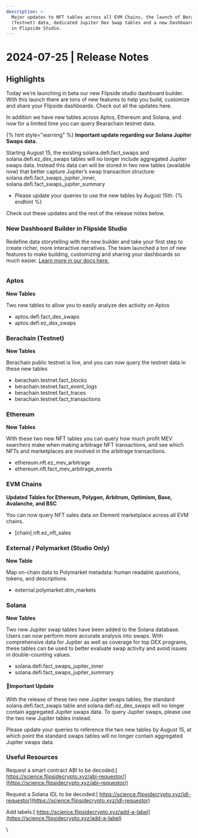 ```yaml
---
description: >-
  Major updates to NFT tables across all EVM Chains, the launch of Berachain
  (Testnet) data, dedicated Jupiter Dex Swap tables and a new Dashboard builder
  in Flipside Studio.
---
```


# 2024-07-25 | Release Notes

## Highlights

Today we’re launching in beta our new Flipside studio dashboard builder. With this launch there are tons of new features to help you build, customize and share your Flipside dashboards. Check out all the updates here.&#x20;

In addition we have new tables across Aptos, Ethereum and Solana, and now for a limited time you can query Bearachain testnet data.

{% hint style="warning" %}
**Important update regarding our Solana Jupiter Swaps data.**&#x20;

Starting August 15, the existing solana.defi.fact\_swaps and solana.defi.ez\_dex\_swaps tables will no longer include aggregated Jupiter swaps data. Instead this data can will be stored in two new tables (available now) that better capture Jupiter’s swap transaction structure: solana.defi.fact\_swaps\_jupiter\_inner, solana.defi.fact\_swaps\_jupiter\_summary

* Please update your queries to use the new tables by August 15th.
{% endhint %}

Check out these updates and the rest of the release notes below.

### New Dashboard Builder in Flipside Studio

Redefine data storytelling with the new builder and take your first step to create richer, more interactive narratives. The team launched a ton of new features to make building, customizing and sharing your dashboards so much easier. [Learn more in our docs here.](https://docs.flipsidecrypto.xyz/data/data-products/data-studio-sql-analysts/studio-in-depth/dashboard-v2-beta)

<figure><img src="https://lh7-rt.googleusercontent.com/docsz/AD_4nXdoKfjG8usgcTR8LEWsceOeu6T2XmFAU7RPWguyWBy6DFDWaMsjiu1ODDx6SlcAjwK72-EoujumYczVcdZFjx__-_UsqzWD6saM5xaFNL1fSkLFmKYtHFH5PoOmca8uYFS7iSbi9hG_XrOVOjM2g39unmxX?key=3xYmas5blN4HVZOi0ZySqA" alt=""><figcaption></figcaption></figure>

### Aptos

**New Tables**

Two new tables to allow you to easily analyze dex activity on Aptos

* aptos.defi.fact\_dex\_swaps
* aptos.defi.ez\_dex\_swaps

### Berachain (Testnet)

**New Tables**

Berachain public testnet is live, and you can now query the testnet data in these new tables

* berachain.testnet.fact\_blocks&#x20;
* berachain.testnet.fact\_event\_logs
* berachain.testnet.fact\_traces
* berachain.testnet.fact\_transactions

### Ethereum

**New Tables**

With these two new NFT tables you can query how much profit MEV searchers make when making arbitrage NFT transactions, and see which NFTs and marketplaces are involved in the arbitrage transactions.

* ethereum.nft.ez\_mev\_arbitrage
* ethereum.nft.fact\_mev\_arbitrage\_events

### EVM Chains

**Updated Tables for Ethereum, Polygon, Arbitrum, Optimism, Base, Avalanche, and BSC**

You can now query NFT sales data on Element marketplace across all EVM chains.

* \[chain].nft.ez\_nft\_sales

### External / Polymarket (Studio Only)

**New Table**

Map on-chain data to Polymarket metadata: human readable questions, tokens, and descriptions.

* external.polymarket.dim\_markets

### Solana

**New Tables**

Two new Jupiter swap tables have been added to the Solana database. Users can now perform more accurate analysis into swaps. With comprehensive data for Jupiter as well as coverage for top DEX programs, these tables can be used to better evaluate swap activity and avoid issues in double-counting values.&#x20;

* solana.defi.fact\_swaps\_jupiter\_inner
* solana.defi.fact\_swaps\_jupiter\_summary

#### 🚨Important Update

With the release of these two new Jupiter swaps tables, the standard solana.defi.fact\_swaps table and solana.defi.ez\_dex\_swaps will no longer contain aggregated Jupiter swaps data. To query Jupiter swaps, please use the two new Jupiter tables instead.

Please update your queries to reference the two new tables by August 15, at which point the standard swaps tables will no longer contain aggregated Jupiter swaps data.

### Useful Resources

Request a smart contract ABI to be decoded:[ https://science.flipsidecrypto.xyz/abi-requestor/](https://science.flipsidecrypto.xyz/abi-requestor/)

Request a Solana IDL to be decoded:[ https://science.flipsidecrypto.xyz/idl-requestor](https://science.flipsidecrypto.xyz/idl-requestor)

Add labels:[ https://science.flipsidecrypto.xyz/add-a-label](https://science.flipsidecrypto.xyz/add-a-label)

\
